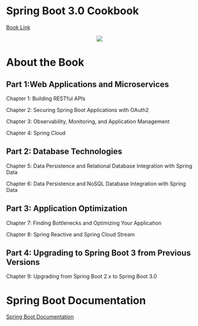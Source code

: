 # Spring Boot 3.0 Cookbook

[Book Link](https://learning.oreilly.com/library/view/spring-boot-3-0/9781835089491/)

<p align="center">
    <img src="https://learning.oreilly.com/covers/urn:orm:book:9781835089491/400w/">
</p>

# About the Book

## Part 1:Web Applications and Microservices

Chapter 1: Building RESTful APIs

Chapter 2: Securing Spring Boot Applications with OAuth2

Chapter 3: Observability, Monitoring, and Application Management

Chapter 4: Spring Cloud

## Part 2: Database Technologies

Chapter 5: Data Persistence and Relational Database Integration with Spring Data

Chapter 6: Data Persistence and NoSQL Database Integration with Spring Data

## Part 3: Application Optimization

Chapter 7: Finding Bottlenecks and Optimizing Your Application

Chapter 8: Spring Reactive and Spring Cloud Stream

## Part 4: Upgrading to Spring Boot 3 from Previous Versions

Chapter 9: Upgrading from Spring Boot 2.x to Spring Boot 3.0

# Spring Boot Documentation

[Spring Boot Documentation](https://docs.spring.io/spring-boot/index.html)
